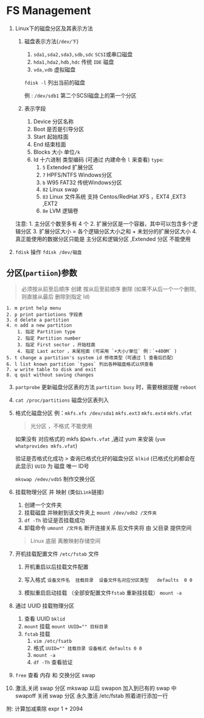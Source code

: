 FS Management
=============

1. Linux下的磁盘分区及其表示方法
    1. 磁盘表示方法(`/dev/下`)
        1. `sda1,sda2,sda3,sdb,sdc`     `SCSI`或串口磁盘
        2. `hda1,hda2,hdb,hdc`    传统 `IDE` 磁盘
        3. `vda,vdb`    虚拟磁盘

        `fdisk -l` 列出当前的磁盘

        例 : `/dev/sdb1`  第二个SCSI磁盘上的第一个分区
    2. 表示字段
        1. Device 分区名称
        2. Boot 是否是引导分区
        3. Start 起始柱面
        4. End  结束柱面
        5. Blocks 大小 单位`/k`
        6. Id  十六进制 类型编码 (可通过 内建命令 `l` 来查看)
        `type`:
            1. `5` Extended 扩展分区
            2. `7` HPFS/NTFS Windows分区
            3. `b` W95 FAT32 传统Windows分区
            4. `82` Linux swap
            5. `83` Linux 文件系统 支持 Centos/RedHat XFS ，EXT4 ,EXT3 ,EXT2
            6. `8e` LVM 逻辑卷

    注意:
        1. 主分区个数至多有 4 个
        2. 扩展分区是一个容器，其中可以包含多个逻辑分区
        3. 扩展分区大小 = 各个逻辑分区大小之和 + 未划分的扩展分区大小
        4. 真正能使用的数据分区只能是 主分区和逻辑分区 ,Extended 分区 不能使用

2. `fdisk` 操作
    `fdisk /dev/磁盘`

分区(`partiion`)参数
---------

> 必须按从前至后顺序 创建
> 按从后至前顺序 删除 (如果不从后一个一个删除,则直接从最后 删除到指定 Id)

    1. m print help menu
    2. p print partiotions 字段表
    3. d delete a partition
    4. n add a new partition
        1. 指定 Partition type
        2. 指定 Partition number
        3. 指定 First sector ，开始柱面
        4. 指定 Last actor ，末尾柱面 (可采用 `+大小/单位` 例：`+400M` )
    5. t change a partition's system id 修改类型（可通过 l 查看后匹配）
    6. l list known partition `types` 列出各种磁盘格式以供查看
    7. w write table to disk and exit
    8. q quit without saving changes

3. `partprobe` 更新磁盘分区表的方法
    `partition busy` 时，需要根据提醒 `reboot`

4. `cat /proc/partitions` 磁盘分区表列入

5. 格式化磁盘分区
    例：`mkfs.xfs /dev/sda1`
    `mkfs.ext3`
    `mkfs.ext4`
    `mkfs.vfat`
    > 光分区 ，不格式 不能使用

    如果没有 对应格式的 mkfs
        如`mkfs.vfat` ,通过 yum 来安装 (`yum whatprovides mkfs.vfat`)

    验证是否格式化成功
        > 查询已格式化好的磁盘分区
        `blkid` (已格式化的都会在此显示)
        `UUID` 为 磁盘 唯一 ID号

    `mkswap /edev/vdb5` 制作交换分区

6. 挂载物理分区 并 映射 (类似`Link`链接)
    1. 创建一个文件夹
    2. 挂载磁盘 并映射到该文件夹上
        `mount /dev/vdb2 /文件夹`
    3. `df -Th` 验证是否挂载成功
    4. 卸载命令
        `umount /文件名` 断开连接关系
        后文件夹将 由 父目录 提供空间
    > Linux 底层 离散映射存储空间

7. 开机挂载配置文件 `/etc/fstab` 文件
    1. 开机重启以后挂载文件配置
    2. 写入格式
        `设备文件名  挂载目录  设备文件名对应分区类型   defaults  0 0`

    3. 模拟重启启动挂载 （全部安配置文件`fstab` 重新挂挂载）
        `mount -a`

8. 通过 UUID 挂载物理分区
    1. 查看 UUID 
        `bklid`
    2. `mount` 挂载
        `mount UUID="" 目标目录`
    3. `fstab` 挂载
        1. `vim /etc/fsatb`
        2. 格式
            `UUID="" 挂载目录 设备格式 defaults 0 0`
        3. `mount -a`
        4. `df -Th` 查看验证

9. `free`
    查看 内存 和 交换分区 swap

10. 激活,关闭 swap 分区
    mkswap 以后
        swapon 加入到已有的 swap 中
        swapoff 关闭 swap 分区
    永久激活 /etc/fstab 
        照着进行添加一行 

附: 计算加减乘除
    expr 1 + 2094

